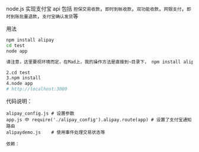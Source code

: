 node.js 实现支付宝 api
包括 `担保交易收款`，`即时到帐收款`，`双功能收款`，`网银支付`，`即时到账批量退款`，`支付宝确认发货`等

用法
```bash
npm install alipay
cd test
node app

请注意，这里要视环境而定，在Mad上，我的操作方法是直接到~目录下， npm install alipay_git_path 的

2.cd test
3.npm install 
4.node app
# http://localhost:3000
```

代码说明：
```
alipay_config.js # 设置参数
app.js 中 require('./alipay_config').alipay.route(app) # 设置了支付宝通知路由
alipaydemo.js    # 使用事件处理交易状态等

依赖：
```
